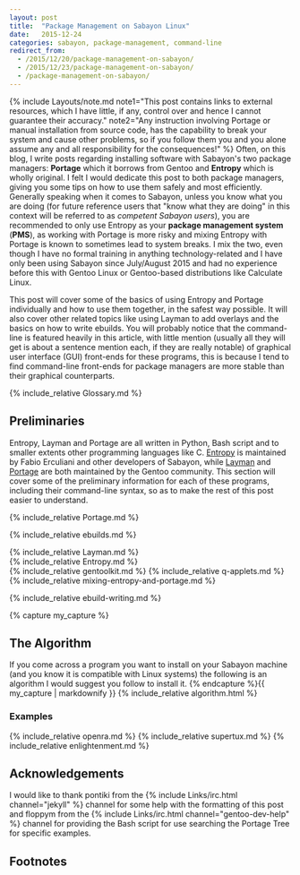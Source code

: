 ```yaml
---
layout: post
title:  "Package Management on Sabayon Linux"
date:   2015-12-24
categories: sabayon, package-management, command-line
redirect_from:
  - /2015/12/20/package-management-on-sabayon/
  - /2015/12/23/package-management-on-sabayon/
  - /package-management-on-sabayon/
---
```

{% include Layouts/note.md note1="This post contains links to external resources, which I have little, if any, control over and hence I cannot guarantee their accuracy." note2="Any instruction involving Portage or manual installation from source code, has the capability to break your system and cause other problems, so if you follow them you and you alone assume any and all responsibility for the consequences!" %}
Often, on this blog, I write posts regarding installing software with Sabayon's two package managers: **Portage** which it borrows from Gentoo and **Entropy** which is wholly original. I felt I would dedicate this post to both package managers, giving you some tips on how to use them safely and most efficiently. Generally speaking when it comes to Sabayon, unless you know what you are doing (for future reference users that "know what they are doing" in this context will be referred to as *competent Sabayon users*), you are recommended to only use Entropy as your **package management system** (**PMS**), as working with Portage is more risky and mixing Entropy with Portage is known to sometimes lead to system breaks. I mix the two, even though I have no formal training in anything technology-related and I have only been using Sabayon since July/August 2015 and had no experience before this with Gentoo Linux or Gentoo-based distributions like Calculate Linux.

This post will cover some of the basics of using Entropy and Portage individually and how to use them together, in the safest way possible. It will also cover other related topics like using Layman to add overlays and the basics on how to write ebuilds. You will probably notice that the command-line is featured heavily in this article, with little mention (usually all they will get is about a sentence mention each, if they are really notable) of graphical user interface (GUI) front-ends for these programs, this is because I tend to find command-line front-ends for package managers are more stable than their graphical counterparts.

{% include_relative Glossary.md %}

## Preliminaries
Entropy, Layman and Portage are all written in Python, Bash script and to smaller extents other programming languages like C. [Entropy](#entropy) is maintained by Fabio Erculiani and other developers of Sabayon, while [Layman](#layman) and [Portage](#portage) are both maintained by the Gentoo community. This section will cover some of the preliminary information for each of these programs, including their command-line syntax, so as to make the rest of this post easier to understand.

{% include_relative Portage.md %}

{% include_relative ebuilds.md %}

{% include_relative Layman.md %}
<br/>
{% include_relative Entropy.md %}
<br/>
{% include_relative gentoolkit.md %}
{% include_relative q-applets.md %}
{% include_relative mixing-entropy-and-portage.md %}

{% include_relative ebuild-writing.md %}

{% capture my_capture %}
## The Algorithm
If you come across a program you want to install on your Sabayon machine (and you know it is compatible with Linux systems) the following is an algorithm I would suggest you follow to install it.
{% endcapture %}{{ my_capture | markdownify }}
{% include_relative algorithm.html %}

### Examples
{% include_relative openra.md %}
{% include_relative supertux.md %}
{% include_relative enlightenment.md %}

## Acknowledgements
I would like to thank pontiki from the {% include Links/irc.html channel="jekyll" %} channel for some help with the formatting of this post and floppym from the {% include Links/irc.html channel="gentoo-dev-help" %} channel for providing the Bash script for use searching the Portage Tree for specific examples.

## Footnotes
[^1]: This is copied mostly from the [English Wikipedia](https://en.wikipedia.org/wiki/Package_manager)
[^2]: Specifically the [emerge.1.html](/man/emerge.1.html) manpage
[^3]: Source: [Entropy releases before 0.6.9](https://github.com/Sabayon/entropy/releases?after=0.6.9)
